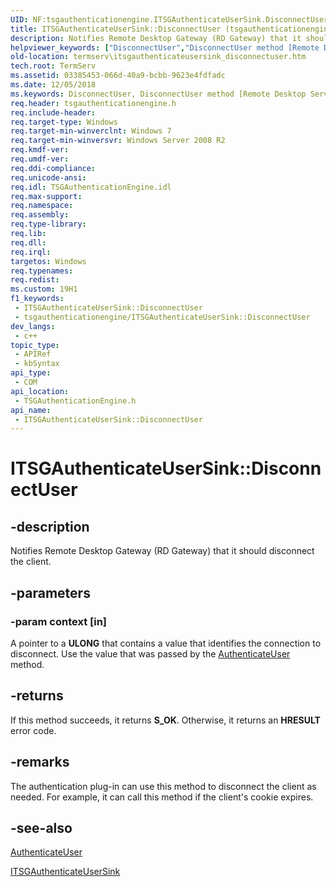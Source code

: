 ```yaml
---
UID: NF:tsgauthenticationengine.ITSGAuthenticateUserSink.DisconnectUser
title: ITSGAuthenticateUserSink::DisconnectUser (tsgauthenticationengine.h)
description: Notifies Remote Desktop Gateway (RD Gateway) that it should disconnect the client.
helpviewer_keywords: ["DisconnectUser","DisconnectUser method [Remote Desktop Services]","DisconnectUser method [Remote Desktop Services]","ITSGAuthenticateUserSink interface","ITSGAuthenticateUserSink interface [Remote Desktop Services]","DisconnectUser method","ITSGAuthenticateUserSink.DisconnectUser","ITSGAuthenticateUserSink::DisconnectUser","termserv.itsgauthenticateusersink_disconnectuser","tsgauthenticationengine/ITSGAuthenticateUserSink::DisconnectUser"]
old-location: termserv\itsgauthenticateusersink_disconnectuser.htm
tech.root: TermServ
ms.assetid: 03385453-066d-40a9-bcbb-9623e4fdfadc
ms.date: 12/05/2018
ms.keywords: DisconnectUser, DisconnectUser method [Remote Desktop Services], DisconnectUser method [Remote Desktop Services],ITSGAuthenticateUserSink interface, ITSGAuthenticateUserSink interface [Remote Desktop Services],DisconnectUser method, ITSGAuthenticateUserSink.DisconnectUser, ITSGAuthenticateUserSink::DisconnectUser, termserv.itsgauthenticateusersink_disconnectuser, tsgauthenticationengine/ITSGAuthenticateUserSink::DisconnectUser
req.header: tsgauthenticationengine.h
req.include-header: 
req.target-type: Windows
req.target-min-winverclnt: Windows 7
req.target-min-winversvr: Windows Server 2008 R2
req.kmdf-ver: 
req.umdf-ver: 
req.ddi-compliance: 
req.unicode-ansi: 
req.idl: TSGAuthenticationEngine.idl
req.max-support: 
req.namespace: 
req.assembly: 
req.type-library: 
req.lib: 
req.dll: 
req.irql: 
targetos: Windows
req.typenames: 
req.redist: 
ms.custom: 19H1
f1_keywords:
 - ITSGAuthenticateUserSink::DisconnectUser
 - tsgauthenticationengine/ITSGAuthenticateUserSink::DisconnectUser
dev_langs:
 - c++
topic_type:
 - APIRef
 - kbSyntax
api_type:
 - COM
api_location:
 - TSGAuthenticationEngine.h
api_name:
 - ITSGAuthenticateUserSink::DisconnectUser
---
```


# ITSGAuthenticateUserSink::DisconnectUser


## -description

Notifies Remote Desktop Gateway (RD Gateway) that it should disconnect the client.

## -parameters

### -param context [in]

A pointer to  a <b>ULONG</b> that contains  a value that identifies the connection to disconnect. Use the value that was passed by the <a href="/windows/desktop/api/tsgauthenticationengine/nf-tsgauthenticationengine-itsgauthenticationengine-authenticateuser">AuthenticateUser</a> method.

## -returns

If this method succeeds, it returns <b xmlns:loc="http://microsoft.com/wdcml/l10n">S_OK</b>. Otherwise, it returns an <b xmlns:loc="http://microsoft.com/wdcml/l10n">HRESULT</b> error code.

## -remarks

The authentication plug-in can use this method to disconnect the client as needed. For example, it can call this method if the client's cookie expires.

## -see-also

<a href="/windows/desktop/api/tsgauthenticationengine/nf-tsgauthenticationengine-itsgauthenticationengine-authenticateuser">AuthenticateUser</a>



<a href="/windows/desktop/api/tsgauthenticationengine/nn-tsgauthenticationengine-itsgauthenticateusersink">ITSGAuthenticateUserSink</a>

